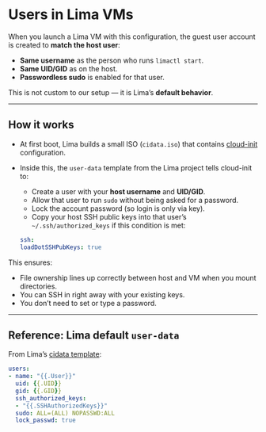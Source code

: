 # Users in Lima VMs

When you launch a Lima VM with this configuration, the guest user account is created to **match the host user**:

- **Same username** as the person who runs `limactl start`.
- **Same UID/GID** as on the host.
- **Passwordless sudo** is enabled for that user.

This is not custom to our setup — it is Lima’s **default behavior**.

---

## How it works

- At first boot, Lima builds a small ISO (`cidata.iso`) that contains [cloud-init](https://cloud-init.io/) configuration.  
- Inside this, the `user-data` template from the Lima project tells cloud-init to:
  - Create a user with your **host username** and **UID/GID**.
  - Allow that user to run `sudo` without being asked for a password.
  - Lock the account password (so login is only via key).
  - Copy your host SSH public keys into that user’s `~/.ssh/authorized_keys` if this condition is met:

  ```yaml
  ssh:
  loadDotSSHPubKeys: true    
  ```

This ensures:
- File ownership lines up correctly between host and VM when you mount directories.
- You can SSH in right away with your existing keys.
- You don’t need to set or type a password.

---

## Reference: Lima default `user-data`

From Lima’s [cidata template](https://github.com/lima-vm/lima/blob/master/pkg/cidata/cidata.TEMPLATE.d/user-data):

```yaml
users:
- name: "{{.User}}"
  uid: {{.UID}}
  gid: {{.GID}}
  ssh_authorized_keys:
  - "{{.SSHAuthorizedKeys}}"
  sudo: ALL=(ALL) NOPASSWD:ALL
  lock_passwd: true
 ```
